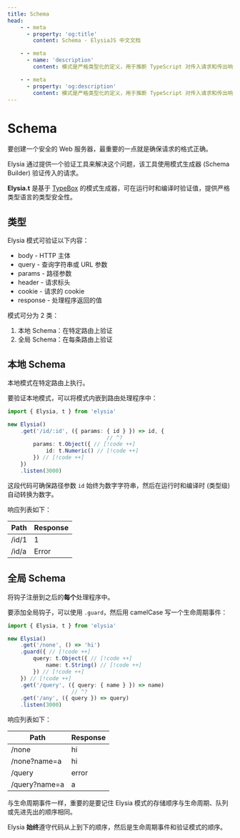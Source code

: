 ```yaml
---
title: Schema
head:
    - - meta
      - property: 'og:title'
        content: Schema - ElysiaJS 中文文档

    - - meta
      - name: 'description'
        content: 模式是严格类型化的定义，用于推断 TypeScript 对传入请求和传出响应的类型和数据验证。Elysia 的模式验证基于 Sinclair 的 TypeBox，这是一个用于数据验证的 TypeScript 库。

    - - meta
      - property: 'og:description'
        content: 模式是严格类型化的定义，用于推断 TypeScript 对传入请求和传出响应的类型和数据验证。Elysia 的模式验证基于 Sinclair 的 TypeBox，这是一个用于数据验证的 TypeScript 库。
---
```


<script setup>
import Playground from '../../components/nearl/playground.vue'
import { Elysia, t, ValidationError } from 'elysia'

const demo1 = new Elysia()
    .get('/id/1', 1)
	.get('/id/a', () => {
		throw new ValidationError(
			'params',
			t.Object({
				id: t.Numeric()
			}),
			{
				id: 'a'
			}
		)
	})

const demo2 = new Elysia()
    .get('/none', () => 'hi')
    .guard({ 
        query: t.Object({ 
            name: t.String() 
        }) 
    }) 
    .get('/query', ({ query: { name } }) => name)
    .get('/any', ({ query }) => query)
</script>

# Schema

要创建一个安全的 Web 服务器，最重要的一点就是确保请求的格式正确。

Elysia 通过提供一个验证工具来解决这个问题，该工具使用模式生成器 (Schema Builder) 验证传入的请求。

**Elysia.t** 是基于 [TypeBox](https://github.com/sinclairzx81/typebox) 的模式生成器，可在运行时和编译时验证值，提供严格类型语言的类型安全性。

## 类型

Elysia 模式可验证以下内容：

-   body - HTTP 主体
-   query - 查询字符串或 URL 参数
-   params - 路径参数
-   header - 请求标头
-   cookie - 请求的 cookie
-   response - 处理程序返回的值

模式可分为 2 类：

1. 本地 Schema：在特定路由上验证
2. 全局 Schema：在每条路由上验证

## 本地 Schema

本地模式在特定路由上执行。

要验证本地模式，可以将模式内嵌到路由处理程序中：

```typescript twoslash
import { Elysia, t } from 'elysia'

new Elysia()
    .get('/id/:id', ({ params: { id } }) => id, {
                               // ^?
        params: t.Object({ // [!code ++]
            id: t.Numeric() // [!code ++]
        }) // [!code ++]
    })
    .listen(3000)
```

<Playground :elysia="demo1" />

这段代码可确保路径参数 `id` 始终为数字字符串，然后在运行时和编译时 (类型级) 自动转换为数字。

响应列表如下：

| Path  | Response |
| ----- | -------- |
| /id/1 | 1        |
| /id/a | Error    |

## 全局 Schema

将钩子注册到之后的**每个**处理程序中。

要添加全局钩子，可以使用 `.guard`，然后用 camelCase 写一个生命周期事件：

```typescript twoslash
import { Elysia, t } from 'elysia'

new Elysia()
    .get('/none', () => 'hi')
    .guard({ // [!code ++]
        query: t.Object({ // [!code ++]
            name: t.String() // [!code ++]
        }) // [!code ++]
    }) // [!code ++]
    .get('/query', ({ query: { name } }) => name)
                    // ^?
    .get('/any', ({ query }) => query)
    .listen(3000)
```

<Playground
    :elysia="demo2"
    :mock="{
        '/query': {
            GET: 'Elysia'
        },
        '/any': {
            GET: JSON.stringify({ name: 'Elysia', race: 'Elf' })
        },
    }" 
/>

响应列表如下：

| Path          | Response |
| ------------- | -------- |
| /none         | hi       |
| /none?name=a  | hi       |
| /query        | error    |
| /query?name=a | a        |

与生命周期事件一样，重要的是要记住 Elysia 模式的存储顺序与生命周期、队列或先进先出的顺序相同。

Elysia **始终**遵守代码从上到下的顺序，然后是生命周期事件和验证模式的顺序。

